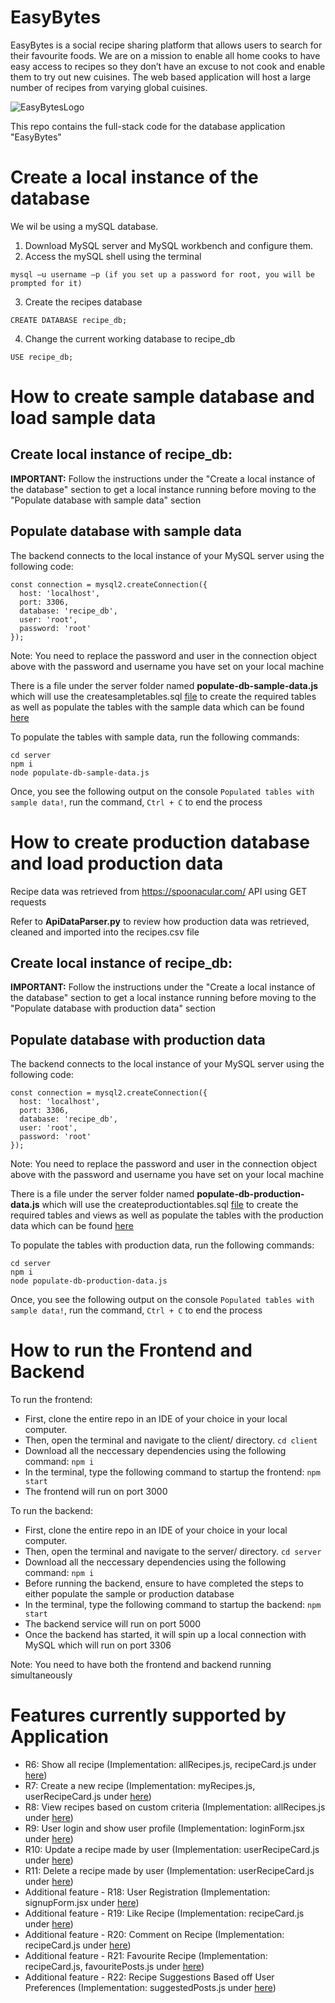 # EasyBytes

EasyBytes is a social recipe sharing platform that allows users to search for their favourite foods. We are on a mission to enable all home cooks to have easy access to recipes so they don’t have an excuse to not cook and enable them to try out new cuisines. The web based application will host a large number of recipes from varying global cuisines.

![EasyBytesLogo](https://user-images.githubusercontent.com/65190493/214759224-2ca6f9b6-a8b6-4b7c-9a8f-bf91a9ab50f5.png)

This repo contains the full-stack code for the database application "EasyBytes"

# Create a local instance of the database

We wil be using a mySQL database.

1) Download MySQL server and MySQL workbench and configure them.
2) Access the mySQL shell using the terminal

```mysql –u username –p (if you set up a password for root, you will be prompted for it)```

3) Create the recipes database

```CREATE DATABASE recipe_db;```

4) Change the current working database to recipe_db

```USE recipe_db;```

# How to create sample database and load sample data

## Create local instance of recipe_db:

**IMPORTANT:** Follow the instructions under the "Create a local instance of the database" section to get a local instance running before moving to the "Populate database with sample data" section

## Populate database with sample data

The backend connects to the local instance of your MySQL server using the following code:

```
const connection = mysql2.createConnection({
  host: 'localhost',
  port: 3306,
  database: 'recipe_db',
  user: 'root',
  password: 'root'
});
```
Note: You need to replace the password and user in the connection object above with the password and username you have set on your local machine

There is a file under the server folder named **populate-db-sample-data.js** which will use the createsampletables.sql [file](./db/createsampletables.sql) to create the required tables as well as populate the tables with the sample data which can be found [here](./db/sample-data)

To populate the tables with sample data, run the following commands:

```
cd server
npm i
node populate-db-sample-data.js
```

Once, you see the following output on the console ```Populated tables with sample data!```,  run the command, ```Ctrl + C``` to end the process

# How to create production database and load production data

Recipe data was retrieved from https://spoonacular.com/ API using GET requests

Refer to **ApiDataParser.py** to review how production data was retrieved, cleaned and imported into the recipes.csv file

## Create local instance of recipe_db:

**IMPORTANT:** Follow the instructions under the "Create a local instance of the database" section to get a local instance running before moving to the "Populate database with production data" section

## Populate database with production data

The backend connects to the local instance of your MySQL server using the following code:

```
const connection = mysql2.createConnection({
  host: 'localhost',
  port: 3306,
  database: 'recipe_db',
  user: 'root',
  password: 'root'
});
```
Note: You need to replace the password and user in the connection object above with the password and username you have set on your local machine

There is a file under the server folder named **populate-db-production-data.js** which will use the createproductiontables.sql [file](./db/createproductiontables.sql) to create the required tables and views as well as populate the tables with the production data which can be found [here](./db/production-data)

To populate the tables with production data, run the following commands:

```
cd server
npm i
node populate-db-production-data.js
```

Once, you see the following output on the console ```Populated tables with sample data!```,  run the command, ```Ctrl + C``` to end the process

# How to run the Frontend and Backend

To run the frontend:
- First, clone the entire repo in an IDE of your choice in your local computer.
- Then, open the terminal and navigate to the client/ directory. ```cd client```
- Download all the neccessary dependencies using the following command: ```npm i```
- In the terminal, type the following command to startup the frontend: ```npm start```
- The frontend will run on port 3000

To run the backend:
- First, clone the entire repo in an IDE of your choice in your local computer.
- Then, open the terminal and navigate to the server/ directory. ```cd server```
- Download all the neccessary dependencies using the following command: ```npm i```
- Before running the backend, ensure to have completed the steps to either populate the sample or production database
- In the terminal, type the following command to startup the backend: ```npm start```
- The backend service will run on port 5000
- Once the backend has started, it will spin up a local connection with MySQL which will run on port 3306

Note: You need to have both the frontend and backend running simultaneously

# Features currently supported by Application
- R6: Show all recipe (Implementation: allRecipes.js, recipeCard.js under [here](./client/src/components/))
- R7: Create a new recipe (Implementation: myRecipes.js, userRecipeCard.js under [here](./client/src/components/))
- R8: View recipes based on custom criteria (Implementation: allRecipes.js under [here](./client/src/components/))
- R9: User login and show user profile (Implementation: loginForm.jsx under [here](./client/src/components/accountBox/))
- R10: Update a recipe made by user (Implementation: userRecipeCard.js under [here](./client/src/components/))
- R11: Delete a recipe made by user (Implementation: userRecipeCard.js under [here](./client/src/components/))
- Additional feature - R18: User Registration (Implementation: signupForm.jsx under [here](./client/src/components/accountBox/))
- Additional feature - R19: Like Recipe (Implementation: recipeCard.js under [here](./client/src/components/)) 
- Additional feature - R20: Comment on Recipe (Implementation: recipeCard.js under [here](./client/src/components/))
- Additional feature - R21: Favourite Recipe (Implementation: recipeCard.js, favouritePosts.js under [here](./client/src/components/))
- Additional feature - R22: Recipe Suggestions Based off User Preferences (Implementation: suggestedPosts.js under [here](./client/src/components/))

